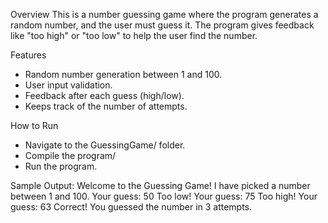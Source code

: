 Overview
This is a number guessing game where the program generates a random number, and the user must guess it. The program gives feedback like "too high" or "too low" to help the user find the number.

Features
- Random number generation between 1 and 100.
- User input validation.
- Feedback after each guess (high/low).
- Keeps track of the number of attempts.

How to Run
-  Navigate to the GuessingGame/ folder.
-  Compile the program/
-  Run the program.

Sample Output:
Welcome to the Guessing Game!
I have picked a number between 1 and 100.
Your guess: 50
Too low!
Your guess: 75
Too high!
Your guess: 63
Correct! You guessed the number in 3 attempts.
